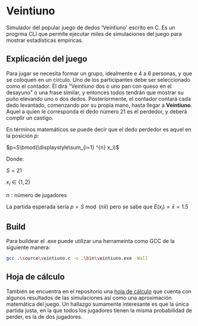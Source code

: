 # Veintiuno

Simulador del popular juego de dedos 'Veintiuno' escrito en C. Es un progrma CLI que permite ejecutar miles de simulaciones del juego para mostrar estadísticas empíricas.

## Explicación del juego
Para jugar se necesita formar un grupo, idealmente e 4 a 6 personas, y que se coloquen en un circulo. Uno de los participantes debe ser seleccionado como el contador. Él dirá "Veintiuno dos o uno pan con queso en el desayuno" o una frase similar, y entonces todos tendrán que mostrar su puño elevando uno o dos dedos. Posteriormente, el contador contará cada dedo levantado, comenzando por su propia mano, hasta llegar a **Veintiuno**. Aquel a quien le corresponda el dedo número 21 es el perdedor, y deberá complir un castigo.

En términos matemáticos se puede decir que el dedo perdedor es aquel en la posición *p*:

$p=S\bmod(\displaystyle\sum_{i=1} ^{n} x_i)$

Donde:

$S=21$

$x_i\in\{1,2\}$

$n:\text{número de jugadores}$

La partida esperada sería $p=S\bmod(n\bar{x})$ pero se sabe que $E(x_i)=\bar{x}=1.5$

## Build
Para buildear el .exe puede utilizar una herrameinta como GCC de la siguiente manera:

```bash
gcc .\source\veintiuno.c -o .\bin\veintiuno.exe -Wall
```

## Hoja de cálculo
También se encuentra en el repositorio una [hoja de cálculo](veintiuno.ods) que cuenta con algunos resultados de las simulaciones así como una aproximación matemática del juego. Un hallazgo sumamente interesante es que la única partida justa, en la que todos los jugadores tienen la misma probabilidad de perder, es la de dos jugadores.
